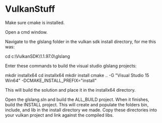 # VulkanStuff

Make sure cmake is installed.

Open a cmd window.

Navigate to the glslang folder in the vulkan sdk install directory, for me this was:

cd c:\VulkanSDK\1.1.97.0\glslang

Enter these commands to build the visual studio glslang projects:

mkdir installx64
cd installx64
mkdir install
cmake .. -G "Visual Studio 15 Win64" -DCMAKE_INSTALL_PREFIX="install"

This will build the solution and place it in the installx64 directory.

Open the glslang.sln and build the ALL_BUILD project.  When it finishes, build the INSTALL project.
This will create and populate the folders bin, include, and lib in the install directory we made.
Copy these directories into your vulkan project and link against the compiled libs.
